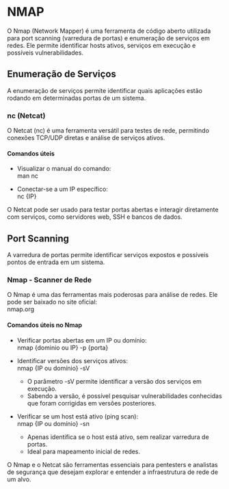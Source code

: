 # NMAP  

O Nmap (Network Mapper) é uma ferramenta de código aberto utilizada para port scanning (varredura de portas) e enumeração de serviços em redes. Ele permite identificar hosts ativos, serviços em execução e possíveis vulnerabilidades.  

## Enumeração de Serviços  

A enumeração de serviços permite identificar quais aplicações estão rodando em determinadas portas de um sistema.  

### nc (Netcat)  
O Netcat (nc) é uma ferramenta versátil para testes de rede, permitindo conexões TCP/UDP diretas e análise de serviços ativos.  

#### Comandos úteis  

- Visualizar o manual do comando:  
  man nc  

- Conectar-se a um IP específico:  
  nc {IP}  

O Netcat pode ser usado para testar portas abertas e interagir diretamente com serviços, como servidores web, SSH e bancos de dados.  

## Port Scanning  

A varredura de portas permite identificar serviços expostos e possíveis pontos de entrada em um sistema.  

### Nmap - Scanner de Rede  
O Nmap é uma das ferramentas mais poderosas para análise de redes. Ele pode ser baixado no site oficial:  
nmap.org  

#### Comandos úteis no Nmap  

- Verificar portas abertas em um IP ou domínio:  
  nmap {dominio ou IP} -p {porta}  

- Identificar versões dos serviços ativos:  
  nmap {IP ou domínio} -sV  
  - O parâmetro -sV permite identificar a versão dos serviços em execução.  
  - Sabendo a versão, é possível pesquisar vulnerabilidades conhecidas que foram corrigidas em versões posteriores.  

- Verificar se um host está ativo (ping scan):  
  nmap {IP ou domínio} -sn  
  - Apenas identifica se o host está ativo, sem realizar varredura de portas.  
  - Ideal para mapeamento inicial de redes.  

O Nmap e o Netcat são ferramentas essenciais para pentesters e analistas de segurança que desejam explorar e entender a infraestrutura de rede de um alvo.  
